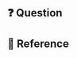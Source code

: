 <!-- 
PR 제목 : [JAVA-티켓번호] 질문 ("-요" 로 끝나도록 작성해주세요)
예시) [JAVA-1] JVM, JRE, JDK에 대해 설명해주세요.
-->
## ❓ Question
<!-- 추가한 질문을 작성해주세요 ("-요"로 끝나도록 작성해주세요) -->


## 🔗 Reference
<!-- 학습에 참고한 사이트가 있다면 작성해주세요. -->

